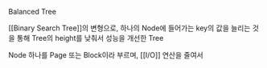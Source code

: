 
Balanced Tree

[[Binary Search Tree]]의 변형으로,  하나의 Node에 들어가는 key의 값을 늘리는 것을 통해 Tree의 height를 낮춰서 성능을 개선한 Tree

Node 하나를 Page 또는 Block이라 부르며, [[I/O]]  연산을 줄여서 
